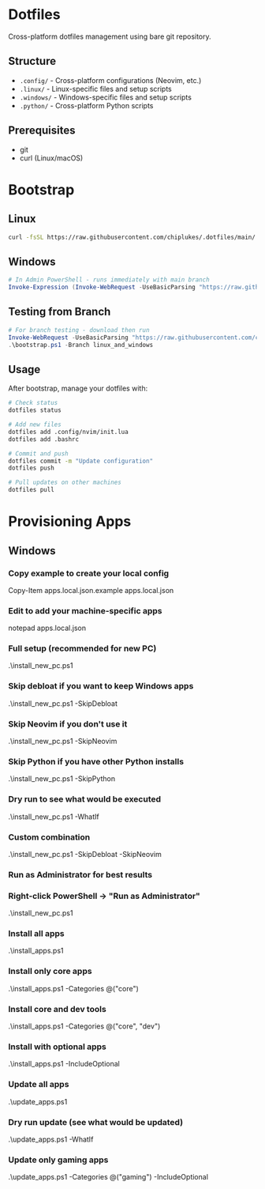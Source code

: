 # Dotfiles

Cross-platform dotfiles management using bare git repository.

## Structure

- `.config/` - Cross-platform configurations (Neovim, etc.)
- `.linux/` - Linux-specific files and setup scripts
- `.windows/` - Windows-specific files and setup scripts
- `.python/` - Cross-platform Python scripts

## Prerequisites

* git
* curl (Linux/macOS)

# Bootstrap

## Linux

```bash
curl -fsSL https://raw.githubusercontent.com/chiplukes/.dotfiles/main/.linux/.setup/bootstrap.sh | bash
```

## Windows

```powershell
# In Admin PowerShell - runs immediately with main branch
Invoke-Expression (Invoke-WebRequest -UseBasicParsing "https://raw.githubusercontent.com/chiplukes/.dotfiles/main/.windows/.setup/bootstrap.ps1").Content
```

## Testing from Branch

```powershell
# For branch testing - download then run
Invoke-WebRequest -UseBasicParsing "https://raw.githubusercontent.com/chiplukes/.dotfiles/linux_and_windows/.windows/.setup/bootstrap.ps1" -OutFile "bootstrap.ps1"
.\bootstrap.ps1 -Branch linux_and_windows
```

## Usage

After bootstrap, manage your dotfiles with:

```bash
# Check status
dotfiles status

# Add new files
dotfiles add .config/nvim/init.lua
dotfiles add .bashrc

# Commit and push
dotfiles commit -m "Update configuration"
dotfiles push

# Pull updates on other machines
dotfiles pull
```

# Provisioning Apps

## Windows

### Copy example to create your local config
Copy-Item apps.local.json.example apps.local.json

### Edit to add your machine-specific apps
notepad apps.local.json

### Full setup (recommended for new PC)
.\install_new_pc.ps1

### Skip debloat if you want to keep Windows apps
.\install_new_pc.ps1 -SkipDebloat

### Skip Neovim if you don't use it
.\install_new_pc.ps1 -SkipNeovim

### Skip Python if you have other Python installs
.\install_new_pc.ps1 -SkipPython

### Dry run to see what would be executed
.\install_new_pc.ps1 -WhatIf

### Custom combination
.\install_new_pc.ps1 -SkipDebloat -SkipNeovim

### Run as Administrator for best results
### Right-click PowerShell -> "Run as Administrator"
.\install_new_pc.ps1

### Install all apps
.\install_apps.ps1

### Install only core apps
.\install_apps.ps1 -Categories @("core")

### Install core and dev tools
.\install_apps.ps1 -Categories @("core", "dev")

### Install with optional apps
.\install_apps.ps1 -IncludeOptional

### Update all apps
.\update_apps.ps1

### Dry run update (see what would be updated)
.\update_apps.ps1 -WhatIf

### Update only gaming apps
.\update_apps.ps1 -Categories @("gaming") -IncludeOptional



